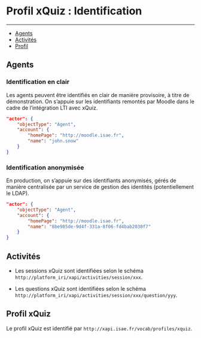 # Profil xQuiz : Identification

---

- [Agents](#agents)
- [Activités](#activities)
- [Profil](#profile)


<a name="agents"></a>
## Agents

### Identification en clair

Les agents peuvent être identifiés en clair de manière provisoire, à titre de démonstration. On s’appuie sur les identifiants remontés par Moodle dans le cadre de l’intégration LTI avec xQuiz.

``` json
"actor": {
    "objectType": "Agent",
    "account": {
        "homePage": "http://moodle.isae.fr",
        "name": "john.snow"
    }
}
```

### Identification anonymisée

En production, on s’appuie sur des identifiants anonymisés, gérés de manière centralisée par un service de gestion des identités (potentiellement le LDAP).

``` json
"actor": {
    "objectType": "Agent",
    "account": {
        "homePage": "http://moodle.isae.fr",
        "name": "8be985de-9d4f-331a-8f06-fd4bab2030f7"
    }
}
```

<a name="activities"></a>
## Activités

- Les sessions xQuiz sont identifiées selon le schéma `http://platform_iri/xapi/activities/session/xxx`.

- Les questions xQuiz sont identifiées selon le schéma `http://platform_iri/xapi/activities/session/xxx/question/yyy`.


<a name="profile"></a>
## Profil xQuiz

Le profil xQuiz est identifié par `http://xapi.isae.fr/vocab/profiles/xquiz`.



